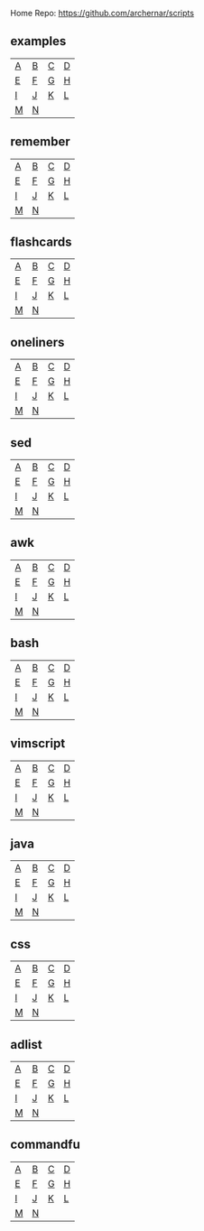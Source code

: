 
Home Repo:   https://github.com/archernar/scripts


## examples

|                                |                                |                                |                                |
| :---------------------------- | :---------------------------- | :---------------------------- | :---------------------------- |
| [A](https://raw.githubusercontent.com/archernar/scripts/mainA) | [B](https://raw.githubusercontent.com/archernar/scripts/mainB) | [C](https://raw.githubusercontent.com/archernar/scripts/mainC) | [D](https://raw.githubusercontent.com/archernar/scripts/mainD) | 
| [E](https://raw.githubusercontent.com/archernar/scripts/mainE) | [F](https://raw.githubusercontent.com/archernar/scripts/mainF) | [G](https://raw.githubusercontent.com/archernar/scripts/mainG) | [H](https://raw.githubusercontent.com/archernar/scripts/mainH) | 
| [I](https://raw.githubusercontent.com/archernar/scripts/mainI) | [J](https://raw.githubusercontent.com/archernar/scripts/mainJ) | [K](https://raw.githubusercontent.com/archernar/scripts/mainK) | [L](https://raw.githubusercontent.com/archernar/scripts/mainL) | 
| [M](https://raw.githubusercontent.com/archernar/scripts/mainM) | [N](https://raw.githubusercontent.com/archernar/scripts/mainN) | 


## remember

|                                |                                |                                |                                |
| :---------------------------- | :---------------------------- | :---------------------------- | :---------------------------- |
| [A](https://raw.githubusercontent.com/archernar/scripts/mainA) | [B](https://raw.githubusercontent.com/archernar/scripts/mainB) | [C](https://raw.githubusercontent.com/archernar/scripts/mainC) | [D](https://raw.githubusercontent.com/archernar/scripts/mainD) | 
| [E](https://raw.githubusercontent.com/archernar/scripts/mainE) | [F](https://raw.githubusercontent.com/archernar/scripts/mainF) | [G](https://raw.githubusercontent.com/archernar/scripts/mainG) | [H](https://raw.githubusercontent.com/archernar/scripts/mainH) | 
| [I](https://raw.githubusercontent.com/archernar/scripts/mainI) | [J](https://raw.githubusercontent.com/archernar/scripts/mainJ) | [K](https://raw.githubusercontent.com/archernar/scripts/mainK) | [L](https://raw.githubusercontent.com/archernar/scripts/mainL) | 
| [M](https://raw.githubusercontent.com/archernar/scripts/mainM) | [N](https://raw.githubusercontent.com/archernar/scripts/mainN) | 


## flashcards

|                                |                                |                                |                                |
| :---------------------------- | :---------------------------- | :---------------------------- | :---------------------------- |
| [A](https://raw.githubusercontent.com/archernar/scripts/mainA) | [B](https://raw.githubusercontent.com/archernar/scripts/mainB) | [C](https://raw.githubusercontent.com/archernar/scripts/mainC) | [D](https://raw.githubusercontent.com/archernar/scripts/mainD) | 
| [E](https://raw.githubusercontent.com/archernar/scripts/mainE) | [F](https://raw.githubusercontent.com/archernar/scripts/mainF) | [G](https://raw.githubusercontent.com/archernar/scripts/mainG) | [H](https://raw.githubusercontent.com/archernar/scripts/mainH) | 
| [I](https://raw.githubusercontent.com/archernar/scripts/mainI) | [J](https://raw.githubusercontent.com/archernar/scripts/mainJ) | [K](https://raw.githubusercontent.com/archernar/scripts/mainK) | [L](https://raw.githubusercontent.com/archernar/scripts/mainL) | 
| [M](https://raw.githubusercontent.com/archernar/scripts/mainM) | [N](https://raw.githubusercontent.com/archernar/scripts/mainN) | 


## oneliners

|                                |                                |                                |                                |
| :---------------------------- | :---------------------------- | :---------------------------- | :---------------------------- |
| [A](https://raw.githubusercontent.com/archernar/scripts/mainA) | [B](https://raw.githubusercontent.com/archernar/scripts/mainB) | [C](https://raw.githubusercontent.com/archernar/scripts/mainC) | [D](https://raw.githubusercontent.com/archernar/scripts/mainD) | 
| [E](https://raw.githubusercontent.com/archernar/scripts/mainE) | [F](https://raw.githubusercontent.com/archernar/scripts/mainF) | [G](https://raw.githubusercontent.com/archernar/scripts/mainG) | [H](https://raw.githubusercontent.com/archernar/scripts/mainH) | 
| [I](https://raw.githubusercontent.com/archernar/scripts/mainI) | [J](https://raw.githubusercontent.com/archernar/scripts/mainJ) | [K](https://raw.githubusercontent.com/archernar/scripts/mainK) | [L](https://raw.githubusercontent.com/archernar/scripts/mainL) | 
| [M](https://raw.githubusercontent.com/archernar/scripts/mainM) | [N](https://raw.githubusercontent.com/archernar/scripts/mainN) | 


## sed

|                                |                                |                                |                                |
| :---------------------------- | :---------------------------- | :---------------------------- | :---------------------------- |
| [A](https://raw.githubusercontent.com/archernar/scripts/mainA) | [B](https://raw.githubusercontent.com/archernar/scripts/mainB) | [C](https://raw.githubusercontent.com/archernar/scripts/mainC) | [D](https://raw.githubusercontent.com/archernar/scripts/mainD) | 
| [E](https://raw.githubusercontent.com/archernar/scripts/mainE) | [F](https://raw.githubusercontent.com/archernar/scripts/mainF) | [G](https://raw.githubusercontent.com/archernar/scripts/mainG) | [H](https://raw.githubusercontent.com/archernar/scripts/mainH) | 
| [I](https://raw.githubusercontent.com/archernar/scripts/mainI) | [J](https://raw.githubusercontent.com/archernar/scripts/mainJ) | [K](https://raw.githubusercontent.com/archernar/scripts/mainK) | [L](https://raw.githubusercontent.com/archernar/scripts/mainL) | 
| [M](https://raw.githubusercontent.com/archernar/scripts/mainM) | [N](https://raw.githubusercontent.com/archernar/scripts/mainN) | 


## awk

|                                |                                |                                |                                |
| :---------------------------- | :---------------------------- | :---------------------------- | :---------------------------- |
| [A](https://raw.githubusercontent.com/archernar/scripts/mainA) | [B](https://raw.githubusercontent.com/archernar/scripts/mainB) | [C](https://raw.githubusercontent.com/archernar/scripts/mainC) | [D](https://raw.githubusercontent.com/archernar/scripts/mainD) | 
| [E](https://raw.githubusercontent.com/archernar/scripts/mainE) | [F](https://raw.githubusercontent.com/archernar/scripts/mainF) | [G](https://raw.githubusercontent.com/archernar/scripts/mainG) | [H](https://raw.githubusercontent.com/archernar/scripts/mainH) | 
| [I](https://raw.githubusercontent.com/archernar/scripts/mainI) | [J](https://raw.githubusercontent.com/archernar/scripts/mainJ) | [K](https://raw.githubusercontent.com/archernar/scripts/mainK) | [L](https://raw.githubusercontent.com/archernar/scripts/mainL) | 
| [M](https://raw.githubusercontent.com/archernar/scripts/mainM) | [N](https://raw.githubusercontent.com/archernar/scripts/mainN) | 


## bash

|                                |                                |                                |                                |
| :---------------------------- | :---------------------------- | :---------------------------- | :---------------------------- |
| [A](https://raw.githubusercontent.com/archernar/scripts/mainA) | [B](https://raw.githubusercontent.com/archernar/scripts/mainB) | [C](https://raw.githubusercontent.com/archernar/scripts/mainC) | [D](https://raw.githubusercontent.com/archernar/scripts/mainD) | 
| [E](https://raw.githubusercontent.com/archernar/scripts/mainE) | [F](https://raw.githubusercontent.com/archernar/scripts/mainF) | [G](https://raw.githubusercontent.com/archernar/scripts/mainG) | [H](https://raw.githubusercontent.com/archernar/scripts/mainH) | 
| [I](https://raw.githubusercontent.com/archernar/scripts/mainI) | [J](https://raw.githubusercontent.com/archernar/scripts/mainJ) | [K](https://raw.githubusercontent.com/archernar/scripts/mainK) | [L](https://raw.githubusercontent.com/archernar/scripts/mainL) | 
| [M](https://raw.githubusercontent.com/archernar/scripts/mainM) | [N](https://raw.githubusercontent.com/archernar/scripts/mainN) | 


## vimscript

|                                |                                |                                |                                |
| :---------------------------- | :---------------------------- | :---------------------------- | :---------------------------- |
| [A](https://raw.githubusercontent.com/archernar/scripts/mainA) | [B](https://raw.githubusercontent.com/archernar/scripts/mainB) | [C](https://raw.githubusercontent.com/archernar/scripts/mainC) | [D](https://raw.githubusercontent.com/archernar/scripts/mainD) | 
| [E](https://raw.githubusercontent.com/archernar/scripts/mainE) | [F](https://raw.githubusercontent.com/archernar/scripts/mainF) | [G](https://raw.githubusercontent.com/archernar/scripts/mainG) | [H](https://raw.githubusercontent.com/archernar/scripts/mainH) | 
| [I](https://raw.githubusercontent.com/archernar/scripts/mainI) | [J](https://raw.githubusercontent.com/archernar/scripts/mainJ) | [K](https://raw.githubusercontent.com/archernar/scripts/mainK) | [L](https://raw.githubusercontent.com/archernar/scripts/mainL) | 
| [M](https://raw.githubusercontent.com/archernar/scripts/mainM) | [N](https://raw.githubusercontent.com/archernar/scripts/mainN) | 


## java

|                                |                                |                                |                                |
| :---------------------------- | :---------------------------- | :---------------------------- | :---------------------------- |
| [A](https://raw.githubusercontent.com/archernar/scripts/mainA) | [B](https://raw.githubusercontent.com/archernar/scripts/mainB) | [C](https://raw.githubusercontent.com/archernar/scripts/mainC) | [D](https://raw.githubusercontent.com/archernar/scripts/mainD) | 
| [E](https://raw.githubusercontent.com/archernar/scripts/mainE) | [F](https://raw.githubusercontent.com/archernar/scripts/mainF) | [G](https://raw.githubusercontent.com/archernar/scripts/mainG) | [H](https://raw.githubusercontent.com/archernar/scripts/mainH) | 
| [I](https://raw.githubusercontent.com/archernar/scripts/mainI) | [J](https://raw.githubusercontent.com/archernar/scripts/mainJ) | [K](https://raw.githubusercontent.com/archernar/scripts/mainK) | [L](https://raw.githubusercontent.com/archernar/scripts/mainL) | 
| [M](https://raw.githubusercontent.com/archernar/scripts/mainM) | [N](https://raw.githubusercontent.com/archernar/scripts/mainN) | 


## css

|                                |                                |                                |                                |
| :---------------------------- | :---------------------------- | :---------------------------- | :---------------------------- |
| [A](https://raw.githubusercontent.com/archernar/scripts/mainA) | [B](https://raw.githubusercontent.com/archernar/scripts/mainB) | [C](https://raw.githubusercontent.com/archernar/scripts/mainC) | [D](https://raw.githubusercontent.com/archernar/scripts/mainD) | 
| [E](https://raw.githubusercontent.com/archernar/scripts/mainE) | [F](https://raw.githubusercontent.com/archernar/scripts/mainF) | [G](https://raw.githubusercontent.com/archernar/scripts/mainG) | [H](https://raw.githubusercontent.com/archernar/scripts/mainH) | 
| [I](https://raw.githubusercontent.com/archernar/scripts/mainI) | [J](https://raw.githubusercontent.com/archernar/scripts/mainJ) | [K](https://raw.githubusercontent.com/archernar/scripts/mainK) | [L](https://raw.githubusercontent.com/archernar/scripts/mainL) | 
| [M](https://raw.githubusercontent.com/archernar/scripts/mainM) | [N](https://raw.githubusercontent.com/archernar/scripts/mainN) | 


## adlist

|                                |                                |                                |                                |
| :---------------------------- | :---------------------------- | :---------------------------- | :---------------------------- |
| [A](https://raw.githubusercontent.com/archernar/scripts/mainA) | [B](https://raw.githubusercontent.com/archernar/scripts/mainB) | [C](https://raw.githubusercontent.com/archernar/scripts/mainC) | [D](https://raw.githubusercontent.com/archernar/scripts/mainD) | 
| [E](https://raw.githubusercontent.com/archernar/scripts/mainE) | [F](https://raw.githubusercontent.com/archernar/scripts/mainF) | [G](https://raw.githubusercontent.com/archernar/scripts/mainG) | [H](https://raw.githubusercontent.com/archernar/scripts/mainH) | 
| [I](https://raw.githubusercontent.com/archernar/scripts/mainI) | [J](https://raw.githubusercontent.com/archernar/scripts/mainJ) | [K](https://raw.githubusercontent.com/archernar/scripts/mainK) | [L](https://raw.githubusercontent.com/archernar/scripts/mainL) | 
| [M](https://raw.githubusercontent.com/archernar/scripts/mainM) | [N](https://raw.githubusercontent.com/archernar/scripts/mainN) | 


## commandfu

|                                |                                |                                |                                |
| :---------------------------- | :---------------------------- | :---------------------------- | :---------------------------- |
| [A](https://raw.githubusercontent.com/archernar/scripts/mainA) | [B](https://raw.githubusercontent.com/archernar/scripts/mainB) | [C](https://raw.githubusercontent.com/archernar/scripts/mainC) | [D](https://raw.githubusercontent.com/archernar/scripts/mainD) | 
| [E](https://raw.githubusercontent.com/archernar/scripts/mainE) | [F](https://raw.githubusercontent.com/archernar/scripts/mainF) | [G](https://raw.githubusercontent.com/archernar/scripts/mainG) | [H](https://raw.githubusercontent.com/archernar/scripts/mainH) | 
| [I](https://raw.githubusercontent.com/archernar/scripts/mainI) | [J](https://raw.githubusercontent.com/archernar/scripts/mainJ) | [K](https://raw.githubusercontent.com/archernar/scripts/mainK) | [L](https://raw.githubusercontent.com/archernar/scripts/mainL) | 
| [M](https://raw.githubusercontent.com/archernar/scripts/mainM) | [N](https://raw.githubusercontent.com/archernar/scripts/mainN) | 

